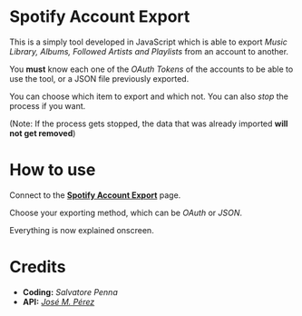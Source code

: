 # Spotify Account Export

This is a simply tool developed in JavaScript which is able to export *Music Library, Albums, Followed Artists and Playlists* from an account to another.

You **must** know each one of the *OAuth Tokens* of the accounts to be able to use the tool, or a JSON file previously exported.

You can choose which item to export and which not. You can also *stop* the process if you want.

(Note: If the process gets stopped, the data that was already imported **will not get removed**)


# How to use

Connect to the [**Spotify Account Export**](http://sasopenna.github.io/spotify/) page.

Choose your exporting method, which can be *OAuth* or *JSON*. 

Everything is now explained onscreen.

# Credits
- **Coding:** *Salvatore Penna*
- **API:** [*José M. Pérez*](https://github.com/JMPerez/spotify-web-api-js)
